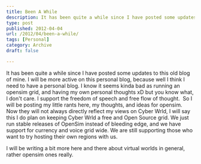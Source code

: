 ```yaml
---
title: Been A While
description: It has been quite a while since I have posted some updates to this old blog of mine...
type: post
published: 2012-04-04
url: /2012/04/been-a-while/
tags: [Personal]
category: Archive
draft: false

---
```

It has been quite a while since I have posted some updates to this old blog of mine. I will be more active on this personal blog, because well I think I need to have a personal blog. I know it seems kinda bad as running an opensim grid, and having my own personal thoughts xD but you know what, I don't care. I support the freedom of speech and free flow of thought.  So I will be posting my little rants here, my thoughts, and ideas for opensim. Now they will not always directly reflect my views on Cyber Wrld, I will say this I do plan on keeping Cyber Wrld a free and Open Source grid. We just run stable releases of OpenSim instead of bleeding edge, and we have support for currency and voice grid wide. We are still supporting those who want to try hosting their own regions with us.

I will be writing a bit more here and there about virtual worlds in general, rather opensim ones really.